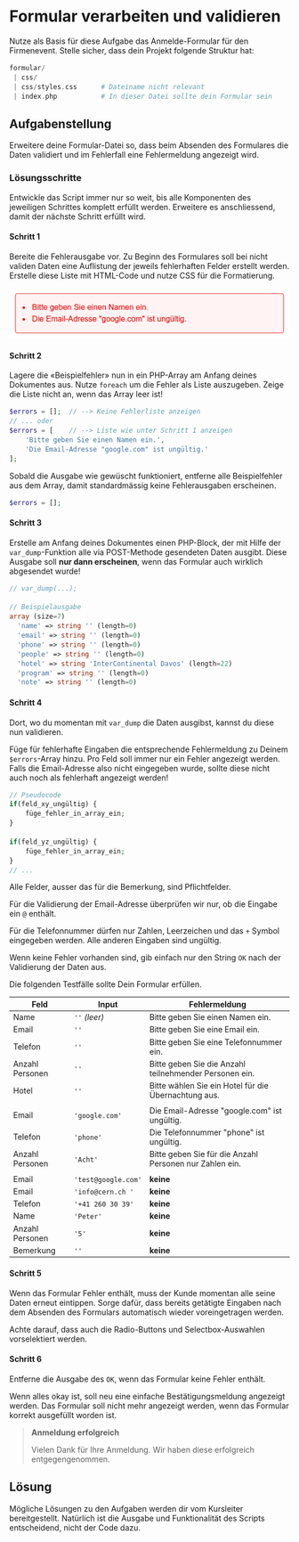# Formular verarbeiten und validieren

Nutze als Basis für diese Aufgabe das Anmelde-Formular für den Firmenevent. 
Stelle sicher, dass dein Projekt folgende Struktur hat:

```php
formular/
 | css/
 | css/styles.css      # Dateiname nicht relevant
 | index.php           # In dieser Datei sollte dein Formular sein
```

## Aufgabenstellung

Erweitere deine Formular-Datei so, dass beim Absenden des Formulares die Daten validiert und im Fehlerfall eine Fehlermeldung angezeigt wird.


### Lösungsschritte

Entwickle das Script immer nur so weit, bis alle Komponenten des jeweiligen Schrittes komplett erfüllt werden. Erweitere es anschliessend, damit der nächste Schritt erfüllt wird.

#### Schritt 1

Bereite die Fehlerausgabe vor. Zu Beginn des Formulares soll bei nicht validen Daten eine Auflistung der jeweils fehlerhaften Felder erstellt werden. Erstelle diese Liste mit HTML-Code und nutze CSS für die Formatierung.

![Beispiel für Fehlerausgabe](res/errors.png)

#### Schritt 2

Lagere die «Beispielfehler» nun in ein PHP-Array am Anfang deines Dokumentes aus. Nutze `foreach` um die Fehler als Liste auszugeben. Zeige die Liste nicht an, wenn das Array leer ist!

```php
$errors = [];  // --> Keine Fehlerliste anzeigen
// ... oder
$errors = [    // --> Liste wie unter Schritt 1 anzeigen
    'Bitte geben Sie einen Namen ein.',
    'Die Email-Adresse "google.com" ist ungültig.'
];
```

Sobald die Ausgabe wie gewüscht funktioniert, entferne alle Beispielfehler aus dem Array, damit standardmässig keine Fehlerausgaben erscheinen.

```php
$errors = [];
```

#### Schritt 3

Erstelle am Anfang deines Dokumentes einen PHP-Block, der mit Hilfe der `var_dump`-Funktion alle via POST-Methode gesendeten Daten ausgibt. Diese Ausgabe soll **nur dann erscheinen**, wenn das Formular auch wirklich abgesendet wurde!

```php
// var_dump(...);

// Beispielausgabe
array (size=7)
  'name' => string '' (length=0)
  'email' => string '' (length=0)
  'phone' => string '' (length=0)
  'people' => string '' (length=0)
  'hotel' => string 'InterContinental Davos' (length=22)
  'program' => string '' (length=0)
  'note' => string '' (length=0)
```

#### Schritt 4

Dort, wo du momentan mit `var_dump` die Daten ausgibst, kannst du diese nun validieren.

Füge für fehlerhafte Eingaben die entsprechende Fehlermeldung zu Deinem `$errors`-Array hinzu.
Pro Feld soll immer nur ein Fehler angezeigt werden. Falls die Email-Adresse also nicht eingegeben wurde, sollte diese nicht auch noch als fehlerhaft angezeigt werden!


```php
// Pseudocode
if(feld_xy_ungültig) {
    füge_fehler_in_array_ein;
}

if(feld_yz_ungültig) {
    füge_fehler_in_array_ein;
}
// ...
```

Alle Felder, ausser das für die Bemerkung, sind Pflichtfelder.

Für die Validierung der Email-Adresse überprüfen wir nur, ob die Eingabe ein `@` enthält.

Für die Telefonnummer dürfen nur Zahlen, Leerzeichen und das `+` Symbol eingegeben werden. Alle anderen Eingaben sind ungültig.

Wenn keine Fehler vorhanden sind, gib einfach nur den String `OK` nach der Validierung der Daten aus.

Die folgenden Testfälle sollte Dein Formular erfüllen. 

|       Feld      |        Input        |                      Fehlermeldung                     |
|-----------------|---------------------|---------------------------------------------------------|
| Name            | `''`  *(leer)*      | Bitte geben Sie einen Namen ein.                        |
| Email           | `''`                | Bitte geben Sie eine Email ein.                         |
| Telefon         | `''`                | Bitte geben Sie eine Telefonnummer ein.                 |
| Anzahl Personen | `''`                | Bitte geben Sie die Anzahl teilnehmender Personen ein.  |
| Hotel           | `''`                | Bitte wählen Sie ein Hotel für die Übernachtung aus.    |
|                 |                     |                                                         |
| Email           | `'google.com'`      | Die Email-Adresse "google.com" ist ungültig.            |
| Telefon         | `'phone'`           | Die Telefonnummer "phone" ist ungültig.                 |
| Anzahl Personen | `'Acht'`            | Bitte geben Sie für die Anzahl Personen nur Zahlen ein. |
|                 |                     |                                                         |
| Email           | `'test@google.com'` | **keine**                                               |
| Email           | `'info@cern.ch '`   | **keine**                                               |
| Telefon         | `'+41 260 30 39'`   | **keine**                                               |
| Name            | `'Peter'`           | **keine**                                               |
| Anzahl Personen | `'5'`               | **keine**                                               |
| Bemerkung       | `''`                | **keine**                                               |
    

#### Schritt 5

Wenn das Formular Fehler enthält, muss der Kunde momentan alle seine Daten erneut eintippen. Sorge dafür, dass bereits getätigte Eingaben nach dem Absenden des Formulars automatisch wieder voreingetragen werden.

Achte darauf, dass auch die Radio-Buttons und Selectbox-Auswahlen vorselektiert werden.

#### Schritt 6

Entferne die Ausgabe des `OK`, wenn das Formular keine Fehler enthält. 

Wenn alles okay ist, soll neu eine einfache Bestätigungsmeldung angezeigt werden. Das Formular soll nicht mehr angezeigt werden, wenn das Formular korrekt ausgefüllt worden ist.

> **Anmeldung erfolgreich**
> 
> Vielen Dank für Ihre Anmeldung. Wir haben diese erfolgreich entgegengenommen.

## Lösung

Mögliche Lösungen zu den Aufgaben werden dir vom Kursleiter bereitgestellt. Natürlich ist die Ausgabe und Funktionalität des Scripts entscheidend, nicht der Code dazu.